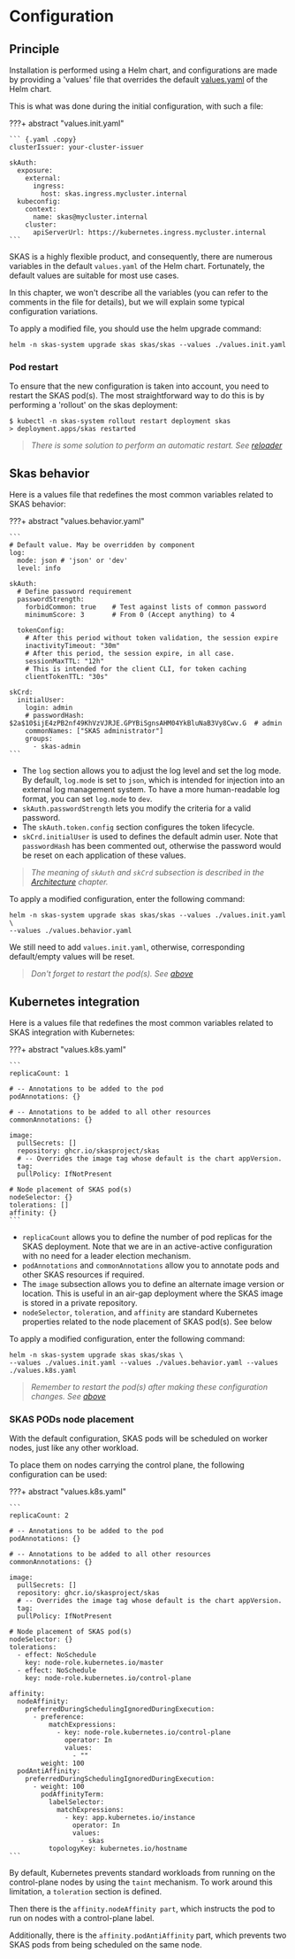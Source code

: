 
# Configuration

## Principle

Installation is performed using a Helm chart, and configurations are made by providing a 'values' file that overrides 
the default [values.yaml](https://github.com/skasproject/skas/blob/main/helm/skas/values.yaml) of the Helm chart. 

This is what was done during the initial configuration, with such a file:

???+ abstract "values.init.yaml"

    ``` {.yaml .copy}
    clusterIssuer: your-cluster-issuer
    
    skAuth:
      exposure:
        external:
          ingress:
            host: skas.ingress.mycluster.internal
      kubeconfig:
        context:
          name: skas@mycluster.internal
        cluster:
          apiServerUrl: https://kubernetes.ingress.mycluster.internal
    ```

SKAS is a highly flexible product, and consequently, there are numerous variables in the default `values.yaml` of the 
Helm chart. Fortunately, the default values are suitable for most use cases.

In this chapter, we won't describe all the variables (you can refer to the comments in the file for details), 
but we will explain some typical configuration variations. 

To apply a modified file, you should use the helm upgrade command:

```{.shell .copy}
helm -n skas-system upgrade skas skas/skas --values ./values.init.yaml
```

### Pod restart

To ensure that the new configuration is taken into account, you need to restart the SKAS pod(s). 
The most straightforward way to do this is by performing a 'rollout' on the skas deployment:

```shell
$ kubectl -n skas-system rollout restart deployment skas
> deployment.apps/skas restarted
```

> _There is some solution to perform an automatic restart. See [reloader](toolsandtricks.md/#reloader)_

## Skas behavior

Here is a values file that redefines the most common variables related to SKAS behavior:

???+ abstract "values.behavior.yaml"

    ```
    # Default value. May be overridden by component
    log: 
      mode: json # 'json' or 'dev'
      level: info
    
    skAuth:
      # Define password requirement
      passwordStrength:
        forbidCommon: true    # Test against lists of common password
        minimumScore: 3       # From 0 (Accept anything) to 4
    
      tokenConfig:
        # After this period without token validation, the session expire
        inactivityTimeout: "30m"
        # After this period, the session expire, in all case.
        sessionMaxTTL: "12h"
        # This is intended for the client CLI, for token caching
        clientTokenTTL: "30s"

    skCrd:
      initialUser:
        login: admin
        # passwordHash: $2a$10$ijE4zPB2nf49KhVzVJRJE.GPYBiSgnsAHM04YkBluNaB3Vy8Cwv.G  # admin
        commonNames: ["SKAS administrator"]
        groups:
          - skas-admin
    ```

- The `log` section allows you to adjust the log level and set the log mode. 
By default, `log.mode` is set to `json`, which is intended for injection into an external log management system. 
To have a more human-readable log format, you can set `log.mode` to `dev`.
- `skAuth.passwordStrength` lets you modify the criteria for a valid password.
- The `skAuth.token.config` section configures the token lifecycle.
- `skCrd.initialUser` is used to defines the default admin user. Note that `passwordHash` has been commented out, 
otherwise the password would be reset on each application of these values.

> _The meaning of `skAuth` and `skCrd` subsection is described in the [Architecture](architecture.md) chapter._

To apply a modified configuration, enter the following command:

```{.shell .copy}
helm -n skas-system upgrade skas skas/skas --values ./values.init.yaml \
--values ./values.behavior.yaml
```

We still need to add `values.init.yaml`, otherwise, corresponding default/empty values will be reset.

> _Don't forget to restart the pod(s). See [above](#pod-restart)_

## Kubernetes integration

Here is a values file that redefines the most common variables related to SKAS integration with Kubernetes:

???+ abstract "values.k8s.yaml"
    
    ```
    replicaCount: 1
    
    # -- Annotations to be added to the pod
    podAnnotations: {}
    
    # -- Annotations to be added to all other resources
    commonAnnotations: {}
    
    image:
      pullSecrets: []
      repository: ghcr.io/skasproject/skas
      # -- Overrides the image tag whose default is the chart appVersion.
      tag:
      pullPolicy: IfNotPresent
    
    # Node placement of SKAS pod(s) 
    nodeSelector: {}
    tolerations: []
    affinity: {}
    ```

- `replicaCount` allows you to define the number of pod replicas for the SKAS deployment.
Note that we are in an active-active configuration with no need for a leader election mechanism.
- `podAnnotations` and `commonAnnotations` allow you to annotate pods and other SKAS resources if required.
- The `image` subsection allows you to define an alternate image version or location. 
This is useful in an air-gap deployment where the SKAS image is stored in a private repository.
- `nodeSelector`, `toleration`, and `affinity` are standard Kubernetes properties related to the node placement of 
SKAS pod(s). See below


To apply a modified configuration, enter the following command:

```{.shell .copy}
helm -n skas-system upgrade skas skas/skas \
--values ./values.init.yaml --values ./values.behavior.yaml --values ./values.k8s.yaml
```

> _Remember to restart the pod(s) after making these configuration changes. See [above](#pod-restart)_

### SKAS PODs node placement

With the default configuration, SKAS pods will be scheduled on worker nodes, just like any other workload.

To place them on nodes carrying the control plane, the following configuration can be used:

???+ abstract "values.k8s.yaml"

    ```
    replicaCount: 2
    
    # -- Annotations to be added to the pod
    podAnnotations: {}
    
    # -- Annotations to be added to all other resources
    commonAnnotations: {}
    
    image:
      pullSecrets: []
      repository: ghcr.io/skasproject/skas
      # -- Overrides the image tag whose default is the chart appVersion.
      tag:
      pullPolicy: IfNotPresent
    
    # Node placement of SKAS pod(s) 
    nodeSelector: {}
    tolerations:
      - effect: NoSchedule
        key: node-role.kubernetes.io/master
      - effect: NoSchedule
        key: node-role.kubernetes.io/control-plane

    affinity:
      nodeAffinity:
        preferredDuringSchedulingIgnoredDuringExecution:
          - preference:
              matchExpressions:
                - key: node-role.kubernetes.io/control-plane
                  operator: In
                  values:
                    - ""
            weight: 100
      podAntiAffinity:
        preferredDuringSchedulingIgnoredDuringExecution:
          - weight: 100
            podAffinityTerm:
              labelSelector:
                matchExpressions:
                  - key: app.kubernetes.io/instance
                    operator: In
                    values:
                      - skas
              topologyKey: kubernetes.io/hostname
    ```

By default, Kubernetes prevents standard workloads from running on the control-plane nodes by using the `taint` 
mechanism. To work around this limitation, a `toleration` section is defined.

Then there is the `affinity.nodeAffinity part`, which instructs the pod to run on nodes with a control-plane label.

Additionally, there is the `affinity.podAntiAffinity` part, which prevents two SKAS pods from being scheduled on 
the same node.

